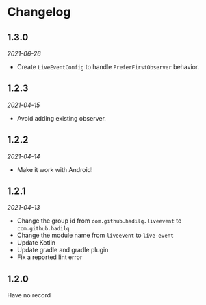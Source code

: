 Changelog
=========

1.3.0
----

_2021-06-26_

 - Create `LiveEventConfig` to handle `PreferFirstObserver` behavior.

1.2.3
----

_2021-04-15_

 - Avoid adding existing observer.

1.2.2
----

_2021-04-14_

 - Make it work with Android!

1.2.1
----

_2021-04-13_

 - Change the group id from `com.github.hadilq.liveevent` to `com.github.hadilq`
 - Change the module name from `liveevent` to `live-event`
 - Update Kotlin
 - Update gradle and gradle plugin
 - Fix a reported lint error


1.2.0
----

Have no record
